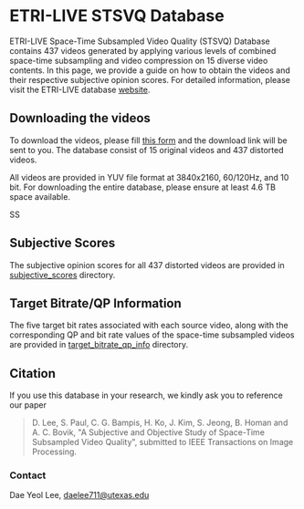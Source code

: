 # ETRI-LIVE STSVQ Database
ETRI-LIVE Space-Time Subsampled Video Quality (STSVQ) Database contains 437 videos generated by applying various levels of combined space-time subsampling and video compression on 15 diverse video contents. In this page, we provide a guide on how to obtain the videos and their respective subjective opinion scores. For detailed information, please visit the ETRI-LIVE database [website](https://live.ece.utexas.edu/research/ETRI-LIVE_STSVQ/index.html).

## Downloading the videos
To download the videos, please fill [this form](https://docs.google.com/forms/d/e/1FAIpQLScfk9y1XUWINq4EqsDuTXsfO7bJIPOYcfBUIAU19_QY92M-Qg/viewform) and the download link will be sent to you.
The database consist of 15 original videos and 437 distorted videos. 

All videos are provided in YUV file format at 3840x2160, 60/120Hz, and 10 bit. For downloading the entire database, please ensure at least 4.6 TB space available. 

SS
## Subjective Scores
The subjective opinion scores for all 437 distorted videos are provided in [subjective_scores](https://github.com/daelee711/ETRI-LIVE_STSVQ/tree/master/subjective_scores) directory.

## Target Bitrate/QP Information
The five target bit rates associated with each source video, along with the corresponding QP and bit rate values of the space-time subsampled videos are provided in [target_bitrate_qp_info](https://github.com/daelee711/ETRI-LIVE_STSVQ/tree/master/target_bitrate_qp_info) directory.

## Citation
If you use this database in your research, we kindly ask you to reference our paper

>D. Lee, S. Paul, C. G. Bampis, H. Ko, J. Kim, S. Jeong, B. Homan and A. C. Bovik, "A Subjective and Objective Study of Space-Time Subsampled Video Quality", submitted to IEEE Transactions on Image Processing. 


### Contact
Dae Yeol Lee, daelee711@utexas.edu
